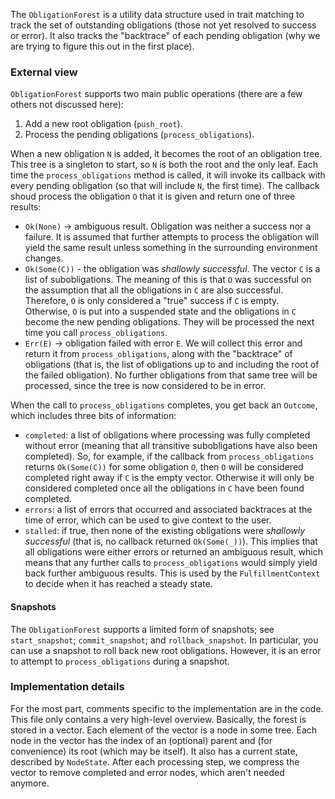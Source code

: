 The `ObligationForest` is a utility data structure used in trait
matching to track the set of outstanding obligations (those not yet
resolved to success or error). It also tracks the "backtrace" of each
pending obligation (why we are trying to figure this out in the first
place).

### External view

`ObligationForest` supports two main public operations (there are a
few others not discussed here):

1. Add a new root obligation (`push_root`).
2. Process the pending obligations (`process_obligations`).

When a new obligation `N` is added, it becomes the root of an
obligation tree. This tree is a singleton to start, so `N` is both the
root and the only leaf. Each time the `process_obligations` method is
called, it will invoke its callback with every pending obligation (so
that will include `N`, the first time). The callback shoud process the
obligation `O` that it is given and return one of three results:

- `Ok(None)` -> ambiguous result. Obligation was neither a success
  nor a failure. It is assumed that further attempts to process the
  obligation will yield the same result unless something in the
  surrounding environment changes.
- `Ok(Some(C))` - the obligation was *shallowly successful*. The
  vector `C` is a list of subobligations. The meaning of this is that
  `O` was successful on the assumption that all the obligations in `C`
  are also successful. Therefore, `O` is only considered a "true"
  success if `C` is empty. Otherwise, `O` is put into a suspended
  state and the obligations in `C` become the new pending
  obligations. They will be processed the next time you call
  `process_obligations`.
- `Err(E)` -> obligation failed with error `E`. We will collect this
  error and return it from `process_obligations`, along with the
  "backtrace" of obligations (that is, the list of obligations up to
  and including the root of the failed obligation). No further
  obligations from that same tree will be processed, since the tree is
  now considered to be in error.

When the call to `process_obligations` completes, you get back an `Outcome`,
which includes three bits of information:

- `completed`: a list of obligations where processing was fully
  completed without error (meaning that all transitive subobligations
  have also been completed). So, for example, if the callback from
  `process_obligations` returns `Ok(Some(C))` for some obligation `O`,
  then `O` will be considered completed right away if `C` is the
  empty vector. Otherwise it will only be considered completed once
  all the obligations in `C` have been found completed.
- `errors`: a list of errors that occurred and associated backtraces
  at the time of error, which can be used to give context to the user.
- `stalled`: if true, then none of the existing obligations were
  *shallowly successful* (that is, no callback returned `Ok(Some(_))`).
  This implies that all obligations were either errors or returned an
  ambiguous result, which means that any further calls to
  `process_obligations` would simply yield back further ambiguous
  results. This is used by the `FulfillmentContext` to decide when it
  has reached a steady state.
  
#### Snapshots

The `ObligationForest` supports a limited form of snapshots; see
`start_snapshot`; `commit_snapshot`; and `rollback_snapshot`. In
particular, you can use a snapshot to roll back new root
obligations. However, it is an error to attempt to
`process_obligations` during a snapshot.

### Implementation details

For the most part, comments specific to the implementation are in the
code.  This file only contains a very high-level overview. Basically,
the forest is stored in a vector. Each element of the vector is a node
in some tree. Each node in the vector has the index of an (optional)
parent and (for convenience) its root (which may be itself). It also
has a current state, described by `NodeState`. After each
processing step, we compress the vector to remove completed and error
nodes, which aren't needed anymore.

  
